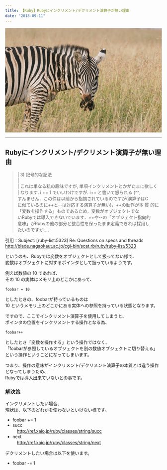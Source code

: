 ```yaml
---
title: 【Ruby】Rubyにインクリメント/デクリメント演算子が無い理由  
date: "2018-09-11"
---
```


![Zebra](./zebra.jpg)  

---

## Rubyにインクリメント/デクリメント演算子が無い理由

>| 3) 記号的な記法  
>|  
>| これは単なる私の趣味ですが, 単項インクリメントとかがたまに欲しく  
>| なります. i += 1 でいいわけですが. i++ と書いて怒られる (^^;  
> すんません．この件は以前から指摘されているのですが(演算子はC  
> に似ているのに++と--は対応する演算子が無い)，++の動作が本  質
> 的に「変数を操作する」ものであるため，変数がオブジェクトでな  
> いRubyでは導入できないでいます．++や--の「オブジェクト指向的  
> 意味」がRubyの他の部分と整合性を保ったまま定義できれば採用し  
> たいのですが…．  

引用：Subject: [ruby-list:5323] Re: Questions on specs and threads  
<http://blade.nagaokaut.ac.jp/cgi-bin/scat.rb/ruby/ruby-list/5323>

というのも、Rubyでは変数をオブジェクトとして扱ってない様で、  
変数はオブジェクトに対するポインタとして扱っているようです。

例えば数値の 10 であれば、  
その 10 の実体はメモリ上のどこかにあって、

```
foobar = 10
```

としたときの、foobarが持っているものは  
10 というメモリ上のどこかにある実体への参照を持っている状態となります。

ですので、ここでインクリメント演算子を使用してしまうと、  
ポインタの位置をインクリメントする操作となる為、

```
foobar++
```

としたとき「変数を操作する」という操作ではなく、  
「foobarが参照しているオブジェクトを別の数値オブジェクトに切り替える」  
という操作ということになってしまいます。

つまり、操作の意味がインクリメント/デクリメント演算子の本質とは違う操作となってしまうため、  
Rubyでは導入出来ていないとの事です。

### 解決策

インクリメントしたい場合、  
現状は、以下のどれかを使わないといけない様です。

* foobar += 1  
* succ  
　<http://ref.xaio.jp/ruby/classes/string/succ>  
* next  
　<http://ref.xaio.jp/ruby/classes/string/next>  

デクリメントしたい場合は以下を使います。

* foobar -= 1
